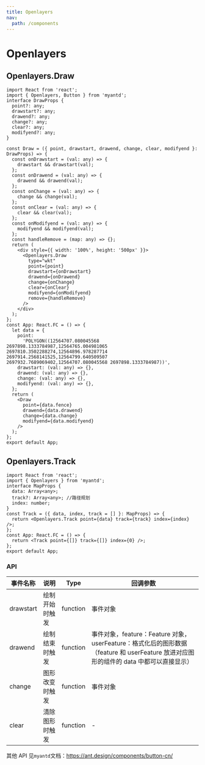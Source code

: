 ```yaml
---
title: Openlayers
nav:
  path: /components
---
```


# Openlayers

## Openlayers.Draw

```tsx
import React from 'react';
import { Openlayers, Button } from 'myantd';
interface DrawProps {
  point?: any;
  drawstart?: any;
  drawend?: any;
  change?: any;
  clear?: any;
  modifyend?: any;
}

const Draw = ({ point, drawstart, drawend, change, clear, modifyend }: DrawProps) => {
  const onDrawstart = (val: any) => {
    drawstart && drawstart(val);
  };
  const onDrawend = (val: any) => {
    drawend && drawend(val);
  };
  const onChange = (val: any) => {
    change && change(val);
  };
  const onClear = (val: any) => {
    clear && clear(val);
  };
  const onModifyend = (val: any) => {
    modifyend && modifyend(val);
  };
  const handleRemove = (map: any) => {};
  return (
    <div style={{ width: '100%', height: '500px' }}>
      <Openlayers.Draw
        type="wkt"
        point={point}
        drawstart={onDrawstart}
        drawend={onDrawend}
        change={onChange}
        clear={onClear}
        modifyend={onModifyend}
        remove={handleRemove}
      />
    </div>
  );
};
const App: React.FC = () => {
  let data = {
    point:
      'POLYGON((12564707.080045568 2697898.1333784987,12564765.004981065 2697810.3502288274,12564896.978287714 2697914.2568141525,12564799.640509507 2697932.7689069402,12564707.080045568 2697898.1333784987))',
    drawstart: (val: any) => {},
    drawend: (val: any) => {},
    change: (val: any) => {},
    modifyend: (val: any) => {},
  };
  return (
    <Draw
      point={data.fence}
      drawend={data.drawend}
      change={data.change}
      modifyend={data.modifyend}
    />
  );
};
export default App;
```

## Openlayers.Track

```tsx
import React from 'react';
import { Openlayers } from 'myantd';
interface MapProps {
  data: Array<any>;
  track?: Array<any>; //路径规划
  index: number;
}
const Track = ({ data, index, track = [] }: MapProps) => {
  return <Openlayers.Track point={data} track={track} index={index} />;
};
const App: React.FC = () => {
  return <Track point={[]} track={[]} index={0} />;
};
export default App;
```

### API

| 事件名称 | 说明 | Type | 回调参数 |
| --- | --- | --- | --- |
| drawstart | 绘制开始时触发 | function | 事件对象 |
| drawend | 绘制结束时触发 | function | 事件对象，feature：Feature 对象， userFeature：格式化后的图形数据（feature 和 userFeature 放进对应图形的组件的 data 中都可以直接显示） |
| change | 图形改变时触发 | function | 事件对象 |
| clear | 清除图形时触发 | function | - |

其他 API 见`myantd`文档：https://ant.design/components/button-cn/
